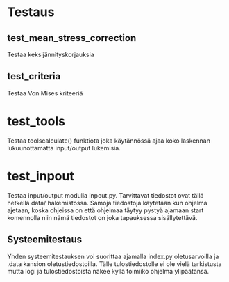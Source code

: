 # Testaus

## test_mean_stress_correction

Testaa keksijännityskorjauksia

## test_criteria

Testaa Von Mises kriteeriä

# test_tools

Testaa toolscalculate() funktiota joka käytännössä ajaa koko laskennan lukuunottamatta input/output lukemisia.

# test_inpout

Testaa input/output modulia inpout.py. Tarvittavat tiedostot ovat tällä hetkellä data/ hakemistossa. Samoja tiedostoja käytetään kun ohjelma ajetaan, koska ohjeissa on että ohjelmaa täytyy pystyä ajamaan start komennolla niin nämä tiedostot on joka tapauksessa sisällytettävä.


## Systeemitestaus

Yhden systeemitestauksen voi suorittaa ajamalla index.py oletusarvoilla ja .data kansion oletustiedostoilla. Tälle tulostiedostolle ei ole vielä tarkistusta mutta logi ja tulostiedostoista näkee kyllä toimiiko ohjelma ylipäätänsä.